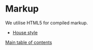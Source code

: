 # Markup

We utilise HTML5 for compiled markup.

* [House style](house-style.md)

[Main table of contents](../README.md#table-of-contents)

